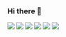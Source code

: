 ### Hi there 👋

<img src="https://img.shields.io/badge/-HTML5-E34F26?&logo=html5&logoColor=white"/>
<img src="https://img.shields.io/badge/-CSS3-1572B6?&logo=css3&logoColor=white"/>
<img src="https://img.shields.io/badge/-JavaScript-F7DF1E?&logo=javascript&logoColor=white"/>
<img src="https://img.shields.io/badge/-Vue.js-4FC08D?&logo=vue.js&logoColor=white"/>
<img src="https://img.shields.io/badge/React-61DAFB?style=flat&logo=React&logoColor=black"/>
<img src="https://img.shields.io/badge/-Git-F05032?&logo=git&logoColor=white"/>
<!--
**clo-lpT/clo-lpT** is a ✨ _special_ ✨ repository because its `README.md` (this file) appears on your GitHub profile.

Here are some ideas to get you started:

- 🔭 I’m currently working on ...
- 🌱 I’m currently learning ...
- 👯 I’m looking to collaborate on ...
- 🤔 I’m looking for help with ...
- 💬 Ask me about ...
- 📫 How to reach me: ...
- 😄 Pronouns: ...
- ⚡ Fun fact: ...
-->
